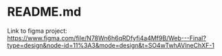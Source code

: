 # README.md
Link to figma project:
https://www.figma.com/file/N78Wn6h6qRDfyfi4a4Mf9B/Web---Final?type=design&node-id=11%3A3&mode=design&t=SO4wTwhAVlneChXF-1
